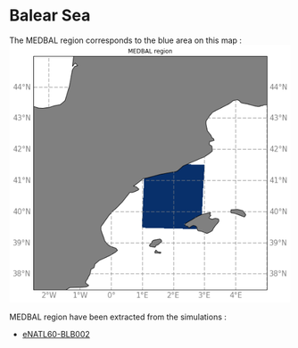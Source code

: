 # Balear Sea

The MEDBAL region corresponds to the blue area on this map :
![MEDBAL map](notebooks-maps/region_MEDBAL.png)


MEDBAL region have been extracted from the simulations :
  - [eNATL60-BLB002](MEDBAL-eNATL60-BLB002.md)
